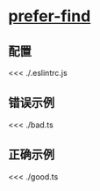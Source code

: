 # [prefer-find](https://typescript-eslint.io/rules/prefer-find)

## 配置

<<< ./.eslintrc.js

## 错误示例

<<< ./bad.ts

## 正确示例

<<< ./good.ts
